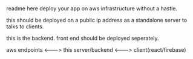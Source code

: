 #
readme here
deploy your app on aws infrastructure without a hastle.

this should be deployed on a public ip address as a standalone server
to talks to clients.

this is the backend.
front end should be deployed seperately.

aws endpoints <---> this server/backend  <---> client(react/firebase)
